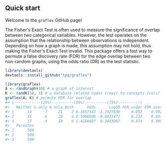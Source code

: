 
<!-- README.md is generated from README.Rmd. Please edit that file -->
Quick start
-----------

Welcome to the `graflex` GitHub page!

The Fisher's Exact Test is often used to measure the significance of overlap between two categorical variables. However, the test operates on the assumption that the relationship between observations is independent. Depending on how a graph is made, this assumption may not hold, thus making the Fisher's Exact Test invalid. This package offers a fast way to permute a false discovery rate (FDR) for the edge overlap between two non-random graphs, using the odds ratio (OR) as the test statistic.

``` r
library(devtools)
devtools::install_github("tpq/graflex")
```

``` r
library(graflex)
A <- randGraph(10) # a graph of interest
K <- randK(10, 3) # a database related nodes (rows) to concepts (cols)
graflex(A, K) # permute FDR for overlap
#> |------------(25%)----------(50%)----------(75%)----------|
#>   Neither G.only A.only Both      Odds      LogOR FDR.under FDR.over
#> 1      14      7     21    3 0.2857143 -1.2527630     0.052    0.992
#> 2      15      6     20    4 0.5000000 -0.6931472     0.232    0.934
#> 3      17      4     18    6 1.4166667  0.3483067     0.874    0.490
#>   Permutes
#> 1      500
#> 2      500
#> 3      500
```
